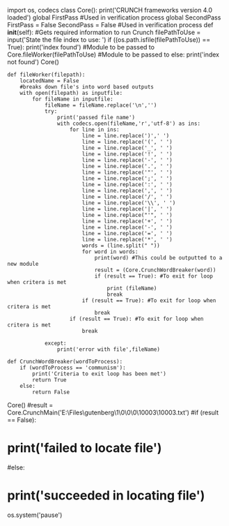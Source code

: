 import os, codecs
class Core():
    print('CRUNCH frameworks version 4.0 loaded')
    global FirstPass #Used in verification process
    global SecondPass
    FirstPass = False
    SecondPass = False #Used in verification process
    def __init__(self): #Gets required information to run Crunch
        filePathToUse = input('State the file index to use: ')
        if ((os.path.isfile(filePathToUse)) == True):
            print('index found')
            #Module to be passed to
            Core.fileWorker(filePathToUse)
            #Module to be passed to
        else:
            print('index not found')
            Core()

    def fileWorker(filepath):
        locatedName = False
        #breaks down file's into word based outputs
        with open(filepath) as inputfile:
            for fileName in inputfile:
                fileName = fileName.replace('\n','')
                try:
                    print('passed file name')
                    with codecs.open(fileName,'r','utf-8') as ins:
                        for line in ins:
                            line = line.replace(')',' ')
                            line = line.replace('(', ' ')
                            line = line.replace('_', ' ')
                            line = line.replace('!', ' ')
                            line = line.replace('-', ' ')
                            line = line.replace('.', ' ')
                            line = line.replace('"', ' ')
                            line = line.replace(';', ' ')
                            line = line.replace(':', ' ')
                            line = line.replace(',', ' ')
                            line = line.replace('/', ' ')
                            line = line.replace('\\', ' ')
                            line = line.replace('|', ' ')
                            line = line.replace("'", ' ')
                            line = line.replace('+', ' ')
                            line = line.replace('-', ' ')
                            line = line.replace('=', ' ')
                            line = line.replace('*', ' ')
                            words = (line.split(" "))
                            for word in words:
                                print(word) #This could be outputted to a new module
                                result = (Core.CrunchWordBreaker(word))
                                if (result == True): #To exit for loop when critera is met
                                    print (fileName)
                                    break
                            if (result == True): #To exit for loop when critera is met
                                break
                        if (result == True): #To exit for loop when critera is met
                            break

                except:
                    print('error with file',fileName)

    def CrunchWordBreaker(wordToProcess):
        if (wordToProcess == 'communism'):
            print('Criteria to exit loop has been met')
            return True
        else:
            return False

Core()
#result = Core.CrunchMain('E:\\Files\\gutenberg\\1\\0\\0\\0\\10003\\10003.txt')
#if (result == False):
#    print('failed to locate file')
#else:
#    print('succeeded in locating file')
os.system('pause')
